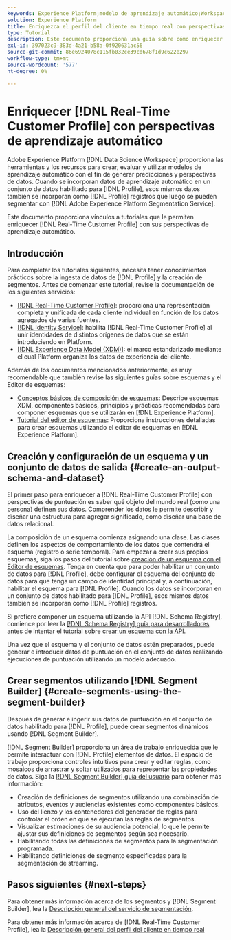 ```yaml
---
keywords: Experience Platform;modelo de aprendizaje automático;Workspace de ciencia de datos;Perfil del cliente en tiempo real;temas populares;perspectivas de aprendizaje automático
solution: Experience Platform
title: Enriquezca el perfil del cliente en tiempo real con perspectivas de aprendizaje automático
type: Tutorial
description: Este documento proporciona una guía sobre cómo enriquecer el Perfil del cliente en tiempo real con perspectivas de aprendizaje automático.
exl-id: 397023c9-383d-4a21-b58a-0f920631ac56
source-git-commit: 86e6924078c115fb032ce39cd678f1d9c622e297
workflow-type: tm+mt
source-wordcount: '577'
ht-degree: 0%

---
```


# Enriquecer [!DNL Real-Time Customer Profile] con perspectivas de aprendizaje automático

Adobe Experience Platform [!DNL Data Science Workspace] proporciona las herramientas y los recursos para crear, evaluar y utilizar modelos de aprendizaje automático con el fin de generar predicciones y perspectivas de datos. Cuando se incorporan datos de aprendizaje automático en un conjunto de datos habilitado para [!DNL Profile], esos mismos datos también se incorporan como [!DNL Profile] registros que luego se pueden segmentar con [!DNL Adobe Experience Platform Segmentation Service].

Este documento proporciona vínculos a tutoriales que le permiten enriquecer [!DNL Real-Time Customer Profile] con sus perspectivas de aprendizaje automático.

## Introducción

Para completar los tutoriales siguientes, necesita tener conocimientos prácticos sobre la ingesta de datos de [!DNL Profile] y la creación de segmentos. Antes de comenzar este tutorial, revise la documentación de los siguientes servicios:

- [[!DNL Real-Time Customer Profile]](../../profile/home.md): proporciona una representación completa y unificada de cada cliente individual en función de los datos agregados de varias fuentes.
- [[!DNL Identity Service]](../../identity-service/home.md): habilita [!DNL Real-Time Customer Profile] al unir identidades de distintos orígenes de datos que se están introduciendo en Platform.
- [[!DNL Experience Data Model (XDM)]](../../xdm/home.md): el marco estandarizado mediante el cual Platform organiza los datos de experiencia del cliente.

Además de los documentos mencionados anteriormente, es muy recomendable que también revise las siguientes guías sobre esquemas y el Editor de esquemas:

- [Conceptos básicos de composición de esquemas](../../xdm/schema/composition.md): Describe esquemas XDM, componentes básicos, principios y prácticas recomendadas para componer esquemas que se utilizarán en [!DNL Experience Platform].
- [Tutorial del editor de esquemas](../../xdm/tutorials/create-schema-ui.md): Proporciona instrucciones detalladas para crear esquemas utilizando el editor de esquemas en [!DNL Experience Platform].

## Creación y configuración de un esquema y un conjunto de datos de salida {#create-an-output-schema-and-dataset}

El primer paso para enriquecer a [!DNL Real-Time Customer Profile] con perspectivas de puntuación es saber qué objeto del mundo real (como una persona) definen sus datos. Comprender los datos le permite describir y diseñar una estructura para agregar significado, como diseñar una base de datos relacional.

La composición de un esquema comienza asignando una clase. Las clases definen los aspectos de comportamiento de los datos que contendrá el esquema (registro o serie temporal). Para empezar a crear sus propios esquemas, siga los pasos del tutorial sobre [creación de un esquema con el Editor de esquemas](../../xdm/tutorials/create-schema-ui.md). Tenga en cuenta que para poder habilitar un conjunto de datos para [!DNL Profile], debe configurar el esquema del conjunto de datos para que tenga un campo de identidad principal y, a continuación, habilitar el esquema para [!DNL Profile]. Cuando los datos se incorporan en un conjunto de datos habilitado para [!DNL Profile], esos mismos datos también se incorporan como [!DNL Profile] registros.

Si prefiere componer un esquema utilizando la API [!DNL Schema Registry], comience por leer la [[!DNL Schema Registry] guía para desarrolladores](../../xdm/api/getting-started.md) antes de intentar el tutorial sobre [crear un esquema con la API](../../xdm/tutorials/create-schema-api.md).

Una vez que el esquema y el conjunto de datos estén preparados, puede generar e introducir datos de puntuación en el conjunto de datos realizando ejecuciones de puntuación utilizando un modelo adecuado.

## Crear segmentos utilizando [!DNL Segment Builder] {#create-segments-using-the-segment-builder}

Después de generar e ingerir sus datos de puntuación en el conjunto de datos habilitado para [!DNL Profile], puede crear segmentos dinámicos usando [!DNL Segment Builder].

[!DNL Segment Builder] proporciona un área de trabajo enriquecida que le permite interactuar con [!DNL Profile] elementos de datos. El espacio de trabajo proporciona controles intuitivos para crear y editar reglas, como mosaicos de arrastrar y soltar utilizados para representar las propiedades de datos. Siga la [[!DNL Segment Builder] guía del usuario](../../segmentation/ui/segment-builder.md) para obtener más información:

- Creación de definiciones de segmentos utilizando una combinación de atributos, eventos y audiencias existentes como componentes básicos.
- Uso del lienzo y los contenedores del generador de reglas para controlar el orden en que se ejecutan las reglas de segmentos.
- Visualizar estimaciones de su audiencia potencial, lo que le permite ajustar sus definiciones de segmentos según sea necesario.
- Habilitando todas las definiciones de segmentos para la segmentación programada.
- Habilitando definiciones de segmento especificadas para la segmentación de streaming.

## Pasos siguientes {#next-steps}

Para obtener más información acerca de los segmentos y [!DNL Segment Builder], lea la [Descripción general del servicio de segmentación](../../segmentation/home.md).

Para obtener más información acerca de [!DNL Real-Time Customer Profile], lea la [Descripción general del perfil del cliente en tiempo real](../../profile/home.md)
